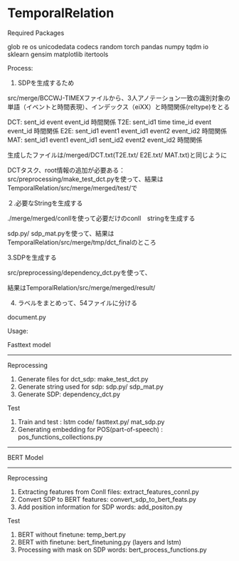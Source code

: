 # TemporalRelation

Required Packages

glob
re
os
unicodedata
codecs
random
torch
pandas
numpy
tqdm
io
sklearn
gensim
matplotlib
itertools

Process:

1. SDPを生成するため

src/merge/BCCWJ-TIMEXファイルから、3人アノテーション一致の識別対象の単語（イベントと時間表現）、インデックス（eiXX）と時間関係(reltype)をとる

DCT: sent_id  event   event_id                      時間関係
T2E: sent_id1 time    time_id     event   event_id  時間関係
E2E: sent_id1 event1  event_id1   event2  event_id2 時間関係
MAT: sent_id1 event1  event_id1   sent_id2  event2  event_id2 時間関係

生成したファイルは/merged/DCT.txt(T2E.txt/ E2E.txt/ MAT.txt)と同じように

DCTタスク、root情報の追加が必要ある：src/preprocessing/make_test_dct.pyを使って、結果はTemporalRelation/src/merge/merged/test/で



２.必要なStringを生成する

./merge/merged/conllを使って必要だけのconll　stringを生成する

sdp.py/ sdp_mat.pyを使って、結果はTemporalRelation/src/merge/tmp/dct_finalのところ


3.SDPを生成する

src/preprocessing/dependency_dct.pyを使って、

結果はTemporalRelation/src/merge/merged/result/


4. ラベルをまとめって、54ファイルに分ける

document.py



Usage:

Fasttext model

*******************************************

Reprocessing 
1. Generate files for dct_sdp: make_test_dct.py
2. Generate string used for sdp: sdp.py/ sdp_mat.py
3. Generate SDP: dependency_dct.py

Test

1. Train and test : lstm code/ fasttext.py/ mat_sdp.py
2. Generating embedding for POS(part-of-speech) : pos_functions_collections.py

*******************************************

BERT Model

***********************************************

Reprocessing

1. Extracting features from Conll files: extract_features_connl.py
2. Convert SDP to BERT features: convert_sdp_to_bert_feats.py
3. Add position information for SDP words: add_positon.py

Test
1. BERT without finetune: temp_bert.py
2. BERT with finetune: bert_finetuning.py (layers and lstm)
3. Processing with mask on SDP words: bert_process_functions.py
